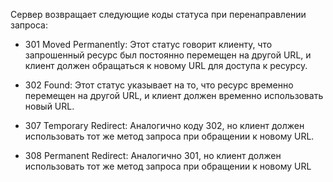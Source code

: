 Сервер возвращает следующие коды статуса при перенаправлении запроса:

- 301 Moved Permanently: Этот статус говорит клиенту, что запрошенный ресурс был постоянно перемещен на другой URL, и клиент должен обращаться к новому URL для доступа к ресурсу.
    
- 302 Found: Этот статус указывает на то, что ресурс временно перемещен на другой URL, и клиент должен временно использовать новый URL.
    
- 307 Temporary Redirect: Аналогично коду 302, но клиент должен использовать тот же метод запроса при обращении к новому URL.
    
- 308 Permanent Redirect: Аналогично 301, но клиент должен использовать тот же метод запроса при обращении к новому URL